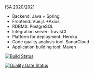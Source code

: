ISA 2020/2021
- Backend: Java + Spring
- Frontend: Vue.js +Axios
- RDBMS: PostgreSQL 
- Integration server: TravisCI
- Platform for deployment: Heroku
- Code quality analysis tool: SonarCloud
- Application building tool: Maven

[![Build Status](https://travis-ci.com/Ana00000/ISA.svg?branch=develop)](https://travis-ci.com/Ana00000/ISA)

[![Quality Gate Status](https://sonarcloud.io/api/project_badges/measure?project=62adfa5916c38802afea330d937327c322642b84&metric=alert_status)](https://sonarcloud.io/dashboard?id=62adfa5916c38802afea330d937327c322642b84)
